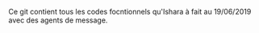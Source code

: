 Ce git contient tous les codes focntionnels qu'Ishara à fait au 19/06/2019 avec des agents de message.